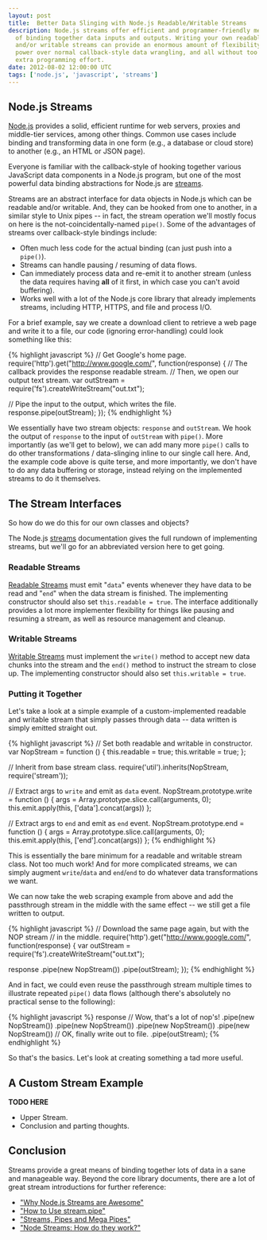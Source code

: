 ```yaml
---
layout: post
title:  Better Data Slinging with Node.js Readable/Writable Streams
description: Node.js streams offer efficient and programmer-friendly means
  of binding together data inputs and outputs. Writing your own readable
  and/or writable streams can provide an enormous amount of flexibility and
  power over normal callback-style data wrangling, and all without too much
  extra programming effort.
date: 2012-08-02 12:00:00 UTC
tags: ['node.js', 'javascript', 'streams']
---
```


## Node.js Streams

[Node.js][nodejs] provides a solid, efficient runtime for web servers,
proxies and middle-tier services, among other things. Common use cases include
binding and transforming data in one form (e.g., a database or cloud store) to
another (e.g., an HTML or JSON page).

Everyone is familiar with the callback-style of hooking together various
JavaScript data components in a Node.js program, but one of the most powerful
data binding abstractions for Node.js are [streams][streams].

Streams are an abstract interface for data objects in Node.js which can be
readable and/or writable. And, they can be hooked from one to another, in
a similar style to Unix pipes -- in fact, the stream operation we'll mostly
focus on here is the not-coincidentally-named `pipe()`. Some of the advantages
of streams over callback-style bindings include:

* Often much less code for the actual binding (can just push into a `pipe()`).
* Streams can handle pausing / resuming of data flows.
* Can immediately process data and re-emit it to another stream (unless the
  data requires having **all** of it first, in which case you can't avoid
  buffering).
* Works well with a lot of the Node.js core library that already implements
  streams, including HTTP, HTTPS, and file and process I/O.

For a brief example, say we create a download client to retrieve
a web page and write it to a file, our code (ignoring error-handling) could
look something like this:

{% highlight javascript %}
// Get Google's home page.
require('http').get("http://www.google.com/", function(response) {
  // The callback provides the response readable stream.
  // Then, we open our output text stream.
  var outStream = require('fs').createWriteStream("out.txt");

  // Pipe the input to the output, which writes the file.
  response.pipe(outStream);
});
{% endhighlight %}

We essentially have two stream objects: `response` and `outStream`. We hook
the output of `response` to the input of `outStream` with `pipe()`. More
importantly (as we'll get to below), we can add many more `pipe()` calls to
do other transformations / data-slinging inline to our single call here.
And, the example code above is quite terse, and more importantly, we don't
have to do any data buffering or storage, instead relying on the implemented
streams to do it themselves.

## The Stream Interfaces

So how do we do this for our own classes and objects?

<!-- more start -->

The Node.js [streams][streams] documentation gives the full rundown of
implementing streams, but we'll go for an abbreviated version here to get
going.

### Readable Streams

[Readable Streams][read_stream] must emit "`data`" events whenever they have
data to be read and "`end`" when the data stream is finished. The implementing
constructor should also set `this.readable = true`. The interface
additionally provides a lot more implementer flexibility for things like
pausing and resuming a stream, as well as resource management and cleanup.

### Writable Streams

[Writable Streams][write_stream] must implement the `write()` method to
accept new data chunks into the stream and the `end()` method to instruct the
stream to close up. The implementing constructor should also set
`this.writable = true`.

### Putting it Together

Let's take a look at a simple example of a custom-implemented readable and
writable stream that simply passes through data -- data written is simply
emitted straight out.

{% highlight javascript %}
// Set both readable and writable in constructor.
var NopStream = function () {
  this.readable = true;
  this.writable = true;
};

// Inherit from base stream class.
require('util').inherits(NopStream, require('stream'));

// Extract args to `write` and emit as `data` event.
NopStream.prototype.write = function () {
  args = Array.prototype.slice.call(arguments, 0);
  this.emit.apply(this, ['data'].concat(args))
};

// Extract args to `end` and emit as `end` event.
NopStream.prototype.end = function () {
  args = Array.prototype.slice.call(arguments, 0);
  this.emit.apply(this, ['end'].concat(args))
};
{% endhighlight %}

This is essentially the bare minimum for a readable and writable stream class.
Not too much work! And for more complicated streams, we can simply augment
`write`/`data` and `end`/`end` to do whatever data transformations we want.

We can now take the web scraping example from above and add the passthrough
stream in the middle with the same effect -- we still get a file written to
output.

{% highlight javascript %}
// Download the same page again, but with the NOP stream
// in the middle.
require('http').get("http://www.google.com/", function(response) {
  var outStream = require('fs').createWriteStream("out.txt");

  response
    .pipe(new NopStream())
    .pipe(outStream);
});
{% endhighlight %}

And in fact, we could even reuse the passthrough stream multiple times to
illustrate repeated `pipe()` data flows (although there's absolutely no
practical sense to the following):

{% highlight javascript %}
response
  // Wow, that's a lot of nop's!
  .pipe(new NopStream())
  .pipe(new NopStream())
  .pipe(new NopStream())
  .pipe(new NopStream())
  // OK, finally write out to file.
  .pipe(outStream);
{% endhighlight %}

So that's the basics. Let's look at creating something a tad more useful.

## A Custom Stream Example

**TODO HERE**

- Upper Stream.
- Conclusion and parting thoughts.


## Conclusion

Streams provide a great means of binding together lots of data in a sane and
manageable way. Beyond the core library documents, there are a lot of great
stream introductions for further reference:

- ["Why Node.js Streams are Awesome"][art_awesome]
- ["How to Use stream.pipe"][art_howto]
- ["Streams, Pipes and Mega Pipes"][art_mega]
- ["Node Streams: How do they work?"][art_how]

[streams]: http://nodejs.org/api/stream.html
[nodejs]: http://nodejs.org
[art_awesome]:http://blog.dump.ly/post/19819897856/why-node-js-streams-are-awesome
[art_howto]:http://docs.jit.su/articles/advanced/streams/how-to-use-stream-pipe
[art_mega]:http://felixge.s3.amazonaws.com/11/nodejs-streams.pdf
[art_how]:http://maxogden.com/node-streams
[read_stream]: http://nodejs.org/api/stream.html#stream_readable_stream
[write_stream]: http://nodejs.org/api/stream.html#stream_writable_stream

<!-- more end -->

